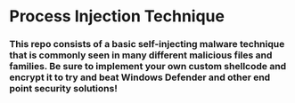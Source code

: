 # Process Injection Technique
### This repo consists of a basic self-injecting malware technique that is commonly seen in many different malicious files and families. Be sure to implement your own custom shellcode and encrypt it to try and beat Windows Defender and other end point security solutions!
